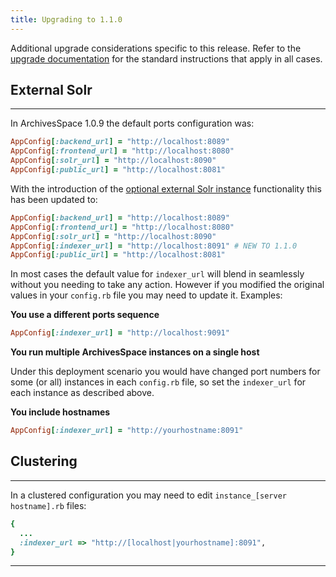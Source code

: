 ```yaml
---
title: Upgrading to 1.1.0
---
```


Additional upgrade considerations specific to this release. Refer to the [upgrade documentation](/administration/upgrading) for the standard instructions that apply in all cases.

## External Solr

---

In ArchivesSpace 1.0.9 the default ports configuration was:

```ruby
AppConfig[:backend_url] = "http://localhost:8089"
AppConfig[:frontend_url] = "http://localhost:8080"
AppConfig[:solr_url] = "http://localhost:8090"
AppConfig[:public_url] = "http://localhost:8081"
```

With the introduction of the [optional external Solr instance](/provisioning/solr) functionality this has been updated to:

```ruby
AppConfig[:backend_url] = "http://localhost:8089"
AppConfig[:frontend_url] = "http://localhost:8080"
AppConfig[:solr_url] = "http://localhost:8090"
AppConfig[:indexer_url] = "http://localhost:8091" # NEW TO 1.1.0
AppConfig[:public_url] = "http://localhost:8081"
```

In most cases the default value for `indexer_url` will blend in seamlessly without you needing to take any action. However if you modified the original values in your `config.rb` file you may need to update it. Examples:

**You use a different ports sequence**

```ruby
AppConfig[:indexer_url] = "http://localhost:9091"
```

**You run multiple ArchivesSpace instances on a single host**

Under this deployment scenario you would have changed port numbers for some (or all) instances in each `config.rb` file, so set the `indexer_url` for each instance as described above.

**You include hostnames**

```ruby
AppConfig[:indexer_url] = "http://yourhostname:8091"
```

## Clustering

---

In a clustered configuration you may need to edit `instance_[server hostname].rb` files:

```ruby
{
  ...
  :indexer_url => "http://[localhost|yourhostname]:8091",
}
```

---
